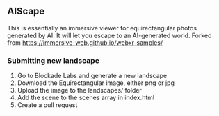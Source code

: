 ## AIScape

This is essentially an immersive viewer for equirectangular photos generated by AI.
It will let you escape to an AI-generated world.
Forked from https://immersive-web.github.io/webxr-samples/

### Submitting new landscape 

1. Go to Blockade Labs and generate a new landscape
1. Download the Equirectangular image, either png or jpg
1. Upload the image to the landscapes/ folder
1. Add the scene to the scenes array in index.html
1. Create a pull request
